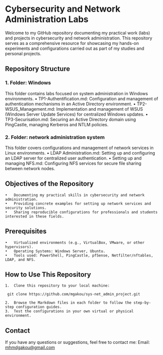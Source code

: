 # Cybersecurity and Network Administration Labs

Welcome to my GitHub repository documenting my practical work (labs) and projects in cybersecurity and network administration. This repository serves as a comprehensive resource for showcasing my hands-on experiments and configurations carried out as part of my studies and personal projects.

## Repository Structure

### 1. Folder: Windows
This folder contains labs focused on system administration in Windows environments.
	•	TP1-Authentification.md:
Configuration and management of authentication mechanisms in an Active Directory environment.
	•	TP2-WSUS_Management.md:
Implementation and management of WSUS (Windows Server Update Services) for centralized Windows updates.
	•	TP3-Securisation.md:
Securing an Active Directory domain using PingCastle, managing Kerberos and NTLM policies.

### 2. Folder: network administration system

This folder covers configurations and management of network services in Linux environments.
	•	LDAP Administration.md:
Setting up and configuring an LDAP server for centralized user authentication.
	•	Setting up and managing NFS.md:
Configuring NFS services for secure file sharing between network nodes.

## Objectives of the Repository
	•	Documenting my practical skills in cybersecurity and network administration.
	•	Providing concrete examples for setting up network services and security solutions.
	•	Sharing reproducible configurations for professionals and students interested in these fields.

## Prerequisites
	•	Virtualized environments (e.g., VirtualBox, VMware, or other hypervisors).
	•	Operating Systems: Windows Server, Ubuntu.
	•	Tools used: PowerShell, PingCastle, pfSense, Netfilter/nftables, LDAP, and NFS.

## How to Use This Repository
	1.	Clone this repository to your local machine:
 ```
  git clone https://github.com/mgakou/sys-net_admin_project.git
```
	2.	Browse the Markdown files in each folder to follow the step-by-step configuration guides.
	3.	Test the configurations in your own virtual or physical environment.

## Contact

If you have any questions or suggestions, feel free to contact me:
Email: mhmdgakou@gmail.com
